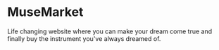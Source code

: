 # MuseMarket
Life changing website where you can make your dream come true and finally buy the instrument you've always dreamed of.

